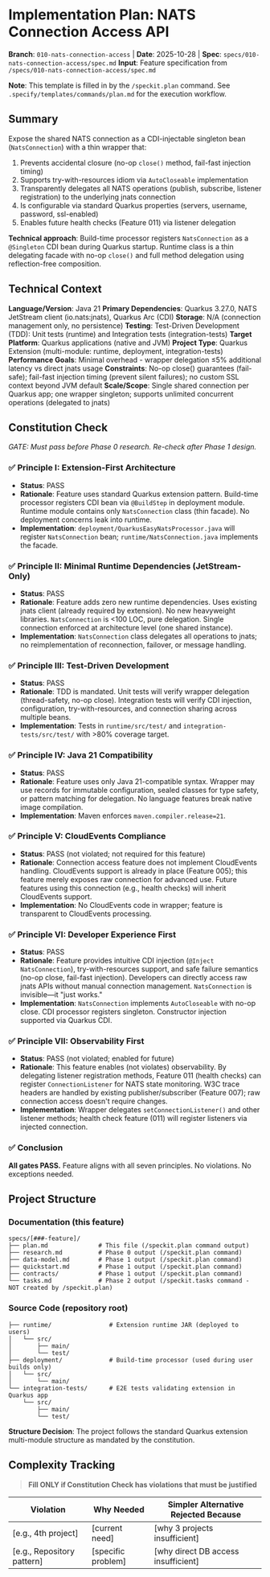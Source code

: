 # Implementation Plan: NATS Connection Access API

**Branch**: `010-nats-connection-access` | **Date**: 2025-10-28 | **Spec**: `specs/010-nats-connection-access/spec.md`
**Input**: Feature specification from `/specs/010-nats-connection-access/spec.md`

**Note**: This template is filled in by the `/speckit.plan` command. See `.specify/templates/commands/plan.md` for the execution workflow.

## Summary

Expose the shared NATS connection as a CDI-injectable singleton bean (`NatsConnection`) with a thin wrapper that:
1. Prevents accidental closure (no-op `close()` method, fail-fast injection timing)
2. Supports try-with-resources idiom via `AutoCloseable` implementation
3. Transparently delegates all NATS operations (publish, subscribe, listener registration) to the underlying jnats connection
4. Is configurable via standard Quarkus properties (servers, username, password, ssl-enabled)
5. Enables future health checks (Feature 011) via listener delegation

**Technical approach**: Build-time processor registers `NatsConnection` as a `@Singleton` CDI bean during Quarkus startup. Runtime class is a thin delegating facade with no-op `close()` and full method delegation using reflection-free composition.

## Technical Context

<!--
  ACTION REQUIRED: Replace the content in this section with the technical details
  for the project. The structure here is presented in advisory capacity to guide
  the iteration process.
-->

**Language/Version**: Java 21
**Primary Dependencies**: Quarkus 3.27.0, NATS JetStream client (io.nats:jnats), Quarkus Arc (CDI)
**Storage**: N/A (connection management only, no persistence)
**Testing**: Test-Driven Development (TDD): Unit tests (runtime) and Integration tests (integration-tests)
**Target Platform**: Quarkus applications (native and JVM)
**Project Type**: Quarkus Extension (multi-module: runtime, deployment, integration-tests)
**Performance Goals**: Minimal overhead - wrapper delegation ≤5% additional latency vs direct jnats usage
**Constraints**: No-op close() guarantees (fail-safe); fail-fast injection timing (prevent silent failures); no custom SSL context beyond JVM default
**Scale/Scope**: Single shared connection per Quarkus app; one wrapper singleton; supports unlimited concurrent operations (delegated to jnats)

## Constitution Check

*GATE: Must pass before Phase 0 research. Re-check after Phase 1 design.*

### ✅ Principle I: Extension-First Architecture
- **Status**: PASS
- **Rationale**: Feature uses standard Quarkus extension pattern. Build-time processor registers CDI bean via `@BuildStep` in deployment module. Runtime module contains only `NatsConnection` class (thin facade). No deployment concerns leak into runtime.
- **Implementation**: `deployment/QuarkusEasyNatsProcessor.java` will register `NatsConnection` bean; `runtime/NatsConnection.java` implements the facade.

### ✅ Principle II: Minimal Runtime Dependencies (JetStream-Only)
- **Status**: PASS
- **Rationale**: Feature adds zero new runtime dependencies. Uses existing jnats client (already required by extension). No new heavyweight libraries. `NatsConnection` is <100 LOC, pure delegation. Single connection enforced at architecture level (one shared instance).
- **Implementation**: `NatsConnection` class delegates all operations to jnats; no reimplementation of reconnection, failover, or message handling.

### ✅ Principle III: Test-Driven Development
- **Status**: PASS
- **Rationale**: TDD is mandated. Unit tests will verify wrapper delegation (thread-safety, no-op close). Integration tests will verify CDI injection, configuration, try-with-resources, and connection sharing across multiple beans.
- **Implementation**: Tests in `runtime/src/test/` and `integration-tests/src/test/` with >80% coverage target.

### ✅ Principle IV: Java 21 Compatibility
- **Status**: PASS
- **Rationale**: Feature uses only Java 21-compatible syntax. Wrapper may use records for immutable configuration, sealed classes for type safety, or pattern matching for delegation. No language features break native image compilation.
- **Implementation**: Maven enforces `maven.compiler.release=21`.

### ✅ Principle V: CloudEvents Compliance
- **Status**: PASS (not violated; not required for this feature)
- **Rationale**: Connection access feature does not implement CloudEvents handling. CloudEvents support is already in place (Feature 005); this feature merely exposes raw connection for advanced use. Future features using this connection (e.g., health checks) will inherit CloudEvents support.
- **Implementation**: No CloudEvents code in wrapper; feature is transparent to CloudEvents processing.

### ✅ Principle VI: Developer Experience First
- **Status**: PASS
- **Rationale**: Feature provides intuitive CDI injection (`@Inject NatsConnection`), try-with-resources support, and safe failure semantics (no-op close, fail-fast injection). Developers can directly access raw jnats APIs without manual connection management. `NatsConnection` is invisible—it "just works."
- **Implementation**: `NatsConnection` implements `AutoCloseable` with no-op close. CDI processor registers singleton. Constructor injection supported via Quarkus CDI.

### ✅ Principle VII: Observability First
- **Status**: PASS (not violated; enabled for future)
- **Rationale**: This feature enables (not violates) observability. By delegating listener registration methods, Feature 011 (health checks) can register `ConnectionListener` for NATS state monitoring. W3C trace headers are handled by existing publisher/subscriber (Feature 007); raw connection access doesn't require changes.
- **Implementation**: Wrapper delegates `setConnectionListener()` and other listener methods; health check feature (011) will register listeners via injected connection.

### ✅ Conclusion
**All gates PASS.** Feature aligns with all seven principles. No violations. No exceptions needed.

## Project Structure

### Documentation (this feature)

```text
specs/[###-feature]/
├── plan.md              # This file (/speckit.plan command output)
├── research.md          # Phase 0 output (/speckit.plan command)
├── data-model.md        # Phase 1 output (/speckit.plan command)
├── quickstart.md        # Phase 1 output (/speckit.plan command)
├── contracts/           # Phase 1 output (/speckit.plan command)
└── tasks.md             # Phase 2 output (/speckit.tasks command - NOT created by /speckit.plan)
```

### Source Code (repository root)

```text
├── runtime/                # Extension runtime JAR (deployed to users)
│   └── src/
│       ├── main/
│       └── test/
├── deployment/             # Build-time processor (used during user builds only)
│   └── src/
│       └── main/
└── integration-tests/      # E2E tests validating extension in Quarkus app
    └── src/
        ├── main/
        └── test/
```

**Structure Decision**: The project follows the standard Quarkus extension multi-module structure as mandated by the constitution.

## Complexity Tracking

> **Fill ONLY if Constitution Check has violations that must be justified**

| Violation | Why Needed | Simpler Alternative Rejected Because |
|-----------|------------|-------------------------------------|
| [e.g., 4th project] | [current need] | [why 3 projects insufficient] |
| [e.g., Repository pattern] | [specific problem] | [why direct DB access insufficient] |
